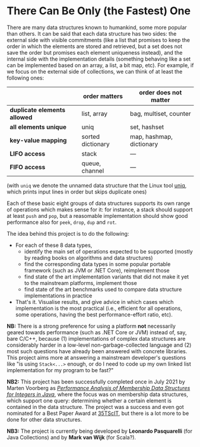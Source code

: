 # There Can Be Only (the Fastest) One

There are many data structures known to humankind, some more popular than others. It can be said that each data structure has two sides: the external side with visible commitments (like a list that promises to keep the order in which the elements are stored and retrieved, but a set does not save the order but promises each element uniqueness instead), and the internal side with the implementation details (something behaving like a set can be implemented based on an array, a list, a bit map, etc). For example, if we focus on the external side of collections, we can think of at least the following ones:

|                                | **order matters** | **order does not matter**|
|--------------------------------|-------------------|--------------------------|
| **duplicate elements allowed** | list, array       | bag, multiset, counter   |
| **all elements unique**        | uniq              | set, hashset             |
| **key-value mapping**          | sorted dictionary | map, hashmap, dictionary |
| **LIFO access**                | stack             | —                        |
| **FIFO access**                | queue, channel    | —                        |

(with `uniq` we denote the unnamed data structure that the Linux tool [uniq](https://man7.org/linux/man-pages/man1/uniq.1.html), which prints input lines in order but skips duplicate ones)

Each of these basic eight groups of data structures supports its own range of operations which makes sense for it: for instance, a stack should support at least `push` and `pop`, but a reasomable implementation should show good performance also for `peek`, `drop`, `dup` and `rot`.

The idea behind this project is to do the following:

* For each of these 8 data types,
  * identify the main set of operations expected to be supported (mostly by reading books on algorithms and data structures)
  * find the corresponding data types in some popular portable framework (such as JVM or .NET Core), reimplement those
  * find state of the art implementation variants that did not make it yet to the mainstream platforms, implement those
  * find state of the art benchmarks used to compare data structure implementations in practice
* That's it. Visualise results, and give advice in which cases which implementation is the most practical (i.e., efficient for all operations, some operations, having the best performance-effort ratio, etc).

**NB:** There is a strong preference for using a platform **not** necessarily geared towards performance (such as .NET Core or JVM) instead of, say, bare C/C++, because (1) implementations of complex data structures are considerably harder in a low-level non-garbage-collected language and (2) most such questions have already been answered with concrete libraries. This project aims more at answering a mainstream developer's questions like "is using `Stack<...>` enough, or do I need to code up my own linked list implementation for my program to be fast?"

**NB2:** This project has been successfully completed once in July 2021 by Marten Voorberg as *[Performance Analysis of Membership Data Structures for Integers in Java](http://purl.utwente.nl/essays/87064)*, where the focus was on membership data structures, which support one query: determining whether a certain element is contained in the data structure. The project was a success and even got nominated for a Best Paper Award at [35TScIT](https://sites.google.com/utwente.nl/tscit35/), but there is a lot more to be done for other data structures.

**NB3:** The project is currently being developed by **Leonardo Pasquarelli** (for Java Collections) and by **Mark van Wijk** (for Scala?).
